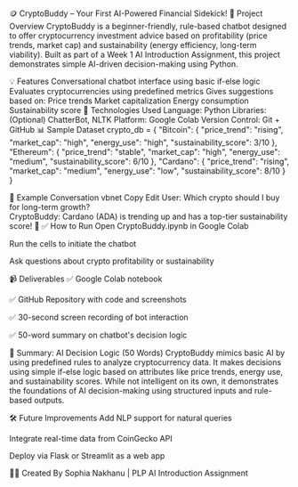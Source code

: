 🪙 CryptoBuddy – Your First AI-Powered Financial Sidekick!
🚀 Project Overview
CryptoBuddy is a beginner-friendly, rule-based chatbot designed to offer cryptocurrency investment advice based on profitability (price trends, market cap) and sustainability (energy efficiency, long-term viability).
Built as part of a Week 1 AI Introduction Assignment, this project demonstrates simple AI-driven decision-making using Python.

💡 Features
Conversational chatbot interface using basic if-else logic
Evaluates cryptocurrencies using predefined metrics
Gives suggestions based on:
Price trends
Market capitalization
Energy consumption
Sustainability score
🧠 Technologies Used
Language: Python
Libraries: (Optional) ChatterBot, NLTK
Platform: Google Colab
Version Control: Git + GitHub
📊 Sample Dataset
crypto_db = {
    "Bitcoin": {
        "price_trend": "rising",
        "market_cap": "high",
        "energy_use": "high",
        "sustainability_score": 3/10
    },
    "Ethereum": {
        "price_trend": "stable",
        "market_cap": "high",
        "energy_use": "medium",
        "sustainability_score": 6/10
    },
    "Cardano": {
        "price_trend": "rising",
        "market_cap": "medium",
        "energy_use": "low",
        "sustainability_score": 8/10
    }
}

🧾 Example Conversation
vbnet
Copy
Edit
User: Which crypto should I buy for long-term growth?  
CryptoBuddy: Cardano (ADA) is trending up and has a top-tier sustainability score! 🚀
✅ How to Run
Open CryptoBuddy.ipynb in Google Colab

Run the cells to initiate the chatbot

Ask questions about crypto profitability or sustainability

📹 Deliverables
✅ Google Colab notebook

✅ GitHub Repository with code and screenshots

✅ 30-second screen recording of bot interaction

✅ 50-word summary on chatbot's decision logic

🌱 Summary: AI Decision Logic (50 Words)
CryptoBuddy mimics basic AI by using predefined rules to analyze cryptocurrency data. It makes decisions using simple if-else logic based on attributes like price trends, energy use, and sustainability scores. While not intelligent on its own, it demonstrates the foundations of AI decision-making using structured inputs and rule-based outputs.

🛠️ Future Improvements
Add NLP support for natural queries

Integrate real-time data from CoinGecko API

Deploy via Flask or Streamlit as a web app

🧑‍💻 Created By
Sophia Nakhanu | PLP AI Introduction Assignment
